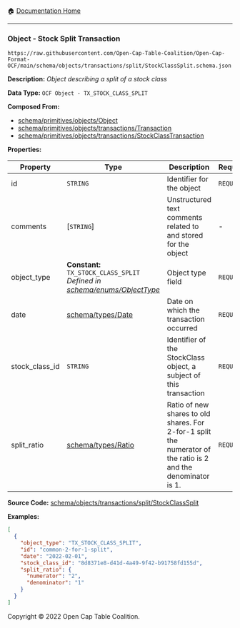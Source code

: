 :house: [Documentation Home](../../../../../README.md)

---

### Object - Stock Split Transaction

`https://raw.githubusercontent.com/Open-Cap-Table-Coalition/Open-Cap-Format-OCF/main/schema/objects/transactions/split/StockClassSplit.schema.json`

**Description:** _Object describing a split of a stock class_

**Data Type:** `OCF Object - TX_STOCK_CLASS_SPLIT`

**Composed From:**

- [schema/primitives/objects/Object](../../../primitives/objects/Object.md)
- [schema/primitives/objects/transactions/Transaction](../../../primitives/objects/transactions/Transaction.md)
- [schema/primitives/objects/transactions/StockClassTransaction](../../../primitives/objects/transactions/StockClassTransaction.md)

**Properties:**

| Property       | Type                                                                                                          | Description                                                                                                    | Required   |
| -------------- | ------------------------------------------------------------------------------------------------------------- | -------------------------------------------------------------------------------------------------------------- | ---------- |
| id             | `STRING`                                                                                                      | Identifier for the object                                                                                      | `REQUIRED` |
| comments       | [`STRING`]                                                                                                    | Unstructured text comments related to and stored for the object                                                | -          |
| object_type    | **Constant:** `TX_STOCK_CLASS_SPLIT`</br>_Defined in [schema/enums/ObjectType](../../../enums/ObjectType.md)_ | Object type field                                                                                              | `REQUIRED` |
| date           | [schema/types/Date](../../../types/Date.md)                                                                   | Date on which the transaction occurred                                                                         | `REQUIRED` |
| stock_class_id | `STRING`                                                                                                      | Identifier of the StockClass object, a subject of this transaction                                             | `REQUIRED` |
| split_ratio    | [schema/types/Ratio](../../../types/Ratio.md)                                                                 | Ratio of new shares to old shares. For 2-for-1 split the numerator of the ratio is 2 and the denominator is 1. | `REQUIRED` |

**Source Code:** [schema/objects/transactions/split/StockClassSplit](../../../../../../schema/objects/transactions/split/StockClassSplit.schema.json)

**Examples:**

```json
[
  {
    "object_type": "TX_STOCK_CLASS_SPLIT",
    "id": "common-2-for-1-split",
    "date": "2022-02-01",
    "stock_class_id": "8d8371e8-d41d-4a49-9f42-b91758fd155d",
    "split_ratio": {
      "numerator": "2",
      "denominator": "1"
    }
  }
]
```

Copyright © 2022 Open Cap Table Coalition.
